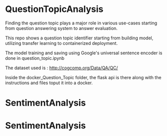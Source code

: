 # QuestionTopicAnalysis
Finding the question topic plays a major role in various use-cases starting from question answering system to answer evaluation. 

This repo shows a question topic identifier starting from building model, utilizing transfer learning to containerized deployment. 

The model training and saving using Google's universal sentence encoder is done in question_topic.ipynb

The dataset used is : http://cogcomp.org/Data/QA/QC/

Inside the docker_Question_Topic folder, the flask api is there along with the instructions and files toput it into a docker.
# SentimentAnalysis
# SentimentAnalysis

